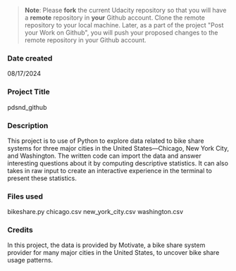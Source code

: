 >**Note**: Please **fork** the current Udacity repository so that you will have a **remote** repository in **your** Github account. Clone the remote repository to your local machine. Later, as a part of the project "Post your Work on Github", you will push your proposed changes to the remote repository in your Github account.

### Date created
08/17/2024

### Project Title
pdsnd_github

### Description
This project is to use of Python to explore data related to bike share systems for three major cities in the United States—Chicago, New York City, and Washington. The written code can import the data and answer interesting questions about it by computing descriptive statistics. It can also takes in raw input to create an interactive experience in the terminal to present these statistics.

### Files used
bikeshare.py
chicago.csv
new_york_city.csv
washington.csv

### Credits
In this project, the data is provided by Motivate, a bike share system provider for many major cities in the United States, to uncover bike share usage patterns.
